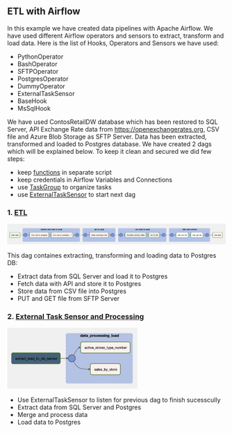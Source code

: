 ## ETL with Airflow
In this example we have created data pipelines with Apache Airflow. We have used different Airflow operators and sensors to extract, transform and load data. Here is the list of Hooks, Operators and Sensors we have used:
 + PythonOperator
 + BashOperator
 + SFTPOperator
 + PostgresOperator
 + DummyOperator
 + ExternalTaskSensor
 + BaseHook
 + MsSqlHook
 
 
We have used ContosRetailDW database which has been restored to SQL Server, API Exchange Rate data from https://openexchangerates.org, CSV file and Azure Blob Storage as SFTP Server. Data has been extracted, transformed and loaded to Postgres database. We have created 2 dags which will be explained below. To keep it clean and secured we did few steps: 
 + keep [functions](dags/includes/db_etl/functions.py) in separate script
 + keep credentials in Airflow Variables and Connections
 + use [TaskGroup](dags/extract_load_to_db.py) to organize tasks
 + use [ExternalTaskSensor](dags/process_load_to_db.py) to start next dag
 
 ### 1. [ETL](dags/extract_load_to_db.py)
 <img src="etl_to_db.png" alt="ETL to DB" title="ETL to DB">
 
 This dag containes extracting, transforming and loading data to Postgres DB:
  + Extract data from SQL Server and load it to Postgres
  + Fetch data with API and store it to Postgres
  + Store data from CSV file into Postgres
  + PUT and GET file from SFTP Server
 
 ### 2. [External Task Sensor and Processing](dags/process_load_to_db.py)
 <img src="etl_processing.png" width="300" alt="ETL and Processing" title="ETL and Processing">
 
  + Use ExternalTaskSensor to listen for previous dag to finish sucesscully
  + Extract data from SQL Server and Postgres
  + Merge and process data
  + Load data to Postgres
